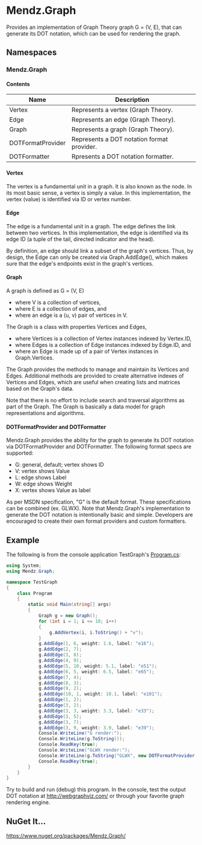 # Mendz.Graph
Provides an implementation of Graph Theory graph G = (V, E), that can generate its DOT notation, which can be used for rendering the graph.
## Namespaces
### Mendz.Graph
#### Contents
Name | Description
---- | -----------
Vertex | Represents a vertex (Graph Theory.
Edge | Represents an edge (Graph Theory).
Graph | Represents a graph (Graph Theory).
DOTFormatProvider | Represents a DOT notation format provider.
DOTFormatter | Rpresents a DOT notation formatter.
#### Vertex
The vertex is a fundamental unit in a graph. It is also known as the node.
In its most basic sense, a vertex is simply a value.
In this implementation, the vertex (value) is identified via ID or vertex number.
#### Edge
The edge is a fundamental unit in a graph.
The edge defines the link between two vertices.
In this implementation, the edge is identified via its edge ID (a tuple of the tail, directed indicator and the head).

By definition, an edge should link a subset of the graph's vertices.
Thus, by design, the Edge can only be created via Graph.AddEdge(),
which makes sure that the edge's endpoints exist in the graph's vertices.
#### Graph
A graph is defined as G = (V, E)
- where V is a collection of vertices,
- where E is a collection of edges, and
- where an edge is a (u, v) pair of vertices in V. 

The Graph is a class with properties Vertices and Edges,
- where Vertices is a collection of Vertex instances indexed by Vertex.ID,
- where Edges is a collection of Edge instances indexed by Edge.ID, and
- where an Edge is made up of a pair of Vertex instances in Graph.Vertices.

The Graph provides the methods to manage and maintain its Vertices and Edges.
Additional methods are provided to create alternative indexes of Vertices and Edges,
which are useful when creating lists and matrices based on the Graph's data.

Note that there is no effort to include search and traversal algorithms as part of the Graph.
The Graph is basically a data model for graph representations and algorithms.
#### DOTFormatProvider and DOTFormatter
Mendz.Graph provides the ability for the graph to generate its DOT notation via DOTFormatProvider and DOTFormatter.
The following format specs are supported:
- G: general, default; vertex shows ID
- V: vertex shows Value
- L: edge shows Label
- W: edge shows Weight
- X: vertex shows Value as label

As per MSDN specification, "G" is the default format. These specifications can be combined (ex. GLWX).
Note that Mendz.Graph's implementation to generate the DOT notation is intentionally basic and simple.
Developers are encouraged to create their own format providers and custom formatters.
## Example
The following is from the console application TestGraph's [Program.cs](https://github.com/etmendz/Mendz.Graph/blob/master/TestGraph/Program.cs):
```C#
using System;
using Mendz.Graph;

namespace TestGraph
{
    class Program
    {
        static void Main(string[] args)
        {
            Graph g = new Graph();
            for (int i = 1; i <= 10; i++)
            {
                g.AddVertex(i, i.ToString() + "v");
            }
            g.AddEdge(1, 6, weight: 1.6, label: "e16");
            g.AddEdge(2, 7);
            g.AddEdge(3, 8);
            g.AddEdge(4, 9);
            g.AddEdge(5, 10, weight: 5.1, label: "e51");
            g.AddEdge(6, 5, weight: 6.5, label: "e65");
            g.AddEdge(7, 4);
            g.AddEdge(8, 3);
            g.AddEdge(9, 2);
            g.AddEdge(10, 1, weight: 10.1, label: "e101");
            g.AddEdge(1, 2);
            g.AddEdge(3, 2);
            g.AddEdge(3, 3, weight: 3.3, label: "e33");
            g.AddEdge(3, 5);
            g.AddEdge(3, 7);
            g.AddEdge(3, 9, weight: 3.9, label: "e39");
            Console.WriteLine("G render:");
            Console.WriteLine(g.ToString());
            Console.ReadKey(true);
            Console.WriteLine("GLWX render:");
            Console.WriteLine(g.ToString("GLWX", new DOTFormatProvider()));
            Console.ReadKey(true);
        }
    }
}
```
Try to build and run (debug) this program.
In the console, test the output DOT notation at http://webgraphviz.com/ or through your favorite graph rendering engine.
## NuGet It...
https://www.nuget.org/packages/Mendz.Graph/
